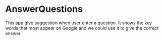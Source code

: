 # AnswerQuestions
This app give suggestion when user enter a question. It shows the key words that most appear on Google and we could use it to give the correct answer.
